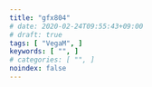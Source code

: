 ```yaml
---
title: "gfx804"
# date: 2020-02-24T09:55:43+09:00
# draft: true
tags: [ "VegaM", ]
keywords: [ "", ]
# categories: [ "", ]
noindex: false
---
```


